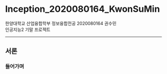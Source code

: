 # Inception_2020080164_KwonSuMin
한양대학교 산업융합학부 정보융합전공 2020080164 권수민  
인공지능2 기말 프로젝트
***
## 서론
### 들어가며
